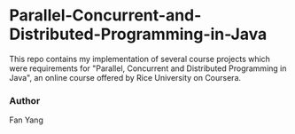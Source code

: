 # Parallel-Concurrent-and-Distributed-Programming-in-Java

This repo contains my implementation of several course projects which were requirements for "Parallel, Concurrent and Distributed Programming in Java", an online course offered by Rice University on Coursera.

### Author
Fan Yang
